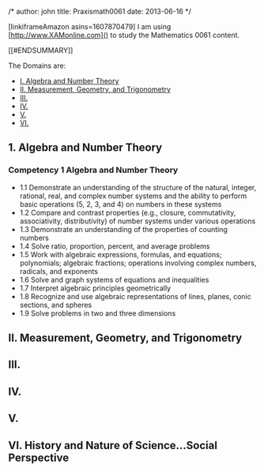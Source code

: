 /*
author: john
title: Praxismath0061
date: 2013-06-16
*/

[linkiframeAmazon asins=1607870479]
I am using [http://www.XAMonline.com]() to study the Mathematics 0061 content.  

[[#ENDSUMMARY]]

The Domains are:

* [I. Algebra and Number Theory](#domain1)
* [II. Measurement, Geometry, and Trigonometry](#domain2)
* [III.](#domain3)
* [IV.](#domain4)
* [V.](#domain5)
* [VI.](#domain6)

## 1. Algebra and Number Theory <a name=domain1></a>
### Competency 1 Algebra and Number Theory
* 1.1 Demonstrate an understanding of the structure of the natural, integer, rational, real, and complex number systems and the ability to perform basic operations (5, 2, 3, and 4) on numbers in these systems
* 1.2 Compare and contrast properties (e.g., closure, commutativity, associativity, distributivity) of number systems under various operations
* 1.3 Demonstrate an understanding of the properties of counting numbers
* 1.4 Solve ratio, proportion, percent, and average problems
* 1.5 Work with algebraic expressions, formulas, and equations; polynomials; algebraic fractions; operations involving complex numbers, radicals, and exponents
* 1.6 Solve and graph systems of equations and inequalities
* 1.7 Interpret algebraic principles geometrically
* 1.8 Recognize and use algebraic representations of lines, planes, conic sections, and spheres
* 1.9 Solve problems in two and three dimensions


## II. Measurement, Geometry, and Trigonometry<a name=domain2></a>

## III.<a name=domain3></a>

## IV.<a name=domain4></a> 

## V.<a name=domain5></a>

## VI. History and Nature of Science...Social Perspective<a name=domain6></a>

